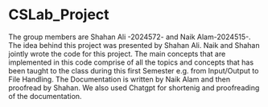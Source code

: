 # CSLab_Project
The group members are Shahan Ali -2024572- and Naik Alam-2024515-.
The idea behind this project was presented by Shahan Ali. Naik and Shahan jointly wrote the code for this project. The main concepts that are implemented in this code comprise of all the topics and concepts that has been taught to the class during this first Semester e.g. from Input/Output to File Handling.
The Documentation is written by Naik Alam and then proofread by Shahan.
We also used Chatgpt for shortenig and proofreading of the documentation. 

